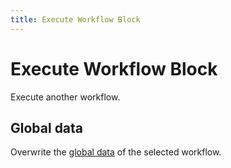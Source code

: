 ```yaml
---
title: Execute Workflow Block
---
```


# Execute Workflow Block

Execute another workflow.

## Global data
Overwrite the [global data](/api-reference/global-data) of the selected workflow.